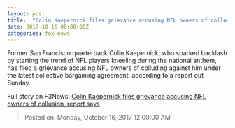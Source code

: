 ```yaml
---
layout: post
title:  "Colin Kaepernick files grievance accusing NFL owners of collusion, report says"
date: 2017-10-16 00:00:00Z
categories: fox-news
---
```


Former San Francisco quarterback Colin Kaepernick, who sparked backlash by starting the trend of NFL players kneeling during the national anthem, has filed a grievance accusing NFL owners of colluding against him under the latest collective bargaining agreement, according to a report out Sunday.


Full story on F3News: [Colin Kaepernick files grievance accusing NFL owners of collusion, report says](http://www.f3nws.com/n/DJfURH)

> Posted on: Monday, October 16, 2017 12:00:00 AM
